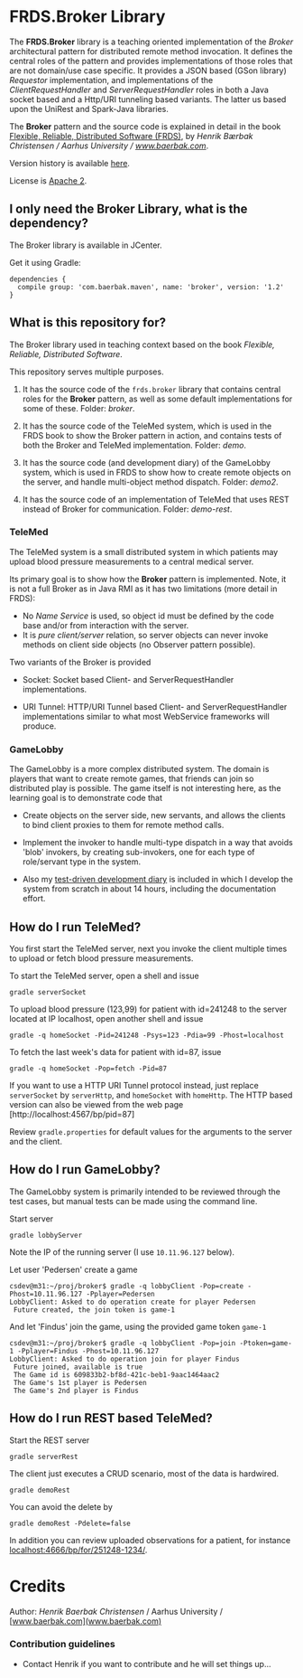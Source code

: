 FRDS.Broker Library
==============

The **FRDS.Broker** library is a teaching oriented implementation of
the *Broker* architectural pattern for distributed remote method
invocation. It defines the central roles of the pattern and provides
implementations of those roles that are not domain/use case
specific. It provides a JSON based (GSon library) *Requestor*
implementation, and implementations of the *ClientRequestHandler* and
*ServerRequestHandler* roles in both a Java socket based and a
Http/URI tunneling based variants. The latter us based upon the
UniRest and Spark-Java libraries.

The **Broker** pattern and the source code is explained in detail in
the book
[Flexible, Reliable, Distributed Software (FRDS)](https://leanpub.com/frds),
by *Henrik Bærbak Christensen / Aarhus University / www.baerbak.com*.

Version history is available [here](version.md).

License is [Apache 2](LICENSE).

I only need the Broker Library, what is the dependency?
-----

The Broker library is available in JCenter. 

Get it using Gradle:

    dependencies {
      compile group: 'com.baerbak.maven', name: 'broker', version: '1.2'
    }

What is this repository for?
-----------

The Broker library used in teaching context based on
the book *Flexible, Reliable, Distributed Software*.

This repository serves multiple purposes.

  1. It has the source code of the `frds.broker` library that contains
       central roles for the **Broker** pattern, as well as some
       default implementations for some of these. Folder: *broker*. 
       
  2. It has the source code of the TeleMed system, which is used in
       the FRDS book to show the Broker pattern in action, and
       contains tests of both the Broker and TeleMed implementation.
       Folder: *demo*.
       
  3. It has the source code (and development diary) of the GameLobby
     system, which is used in FRDS to show how to create remote
     objects on the server, and handle multi-object method
     dispatch. Folder: *demo2*.
  
  4. It has the source code of an implementation of TeleMed that uses
     REST instead of Broker for communication. Folder: *demo-rest*.
  
### TeleMed

The TeleMed system is a small distributed system in which patients
may upload blood pressure measurements to a central medical server.

Its primary goal is to show how the **Broker** pattern is
implemented. Note, it is not a full Broker as in Java RMI as it has
two limitations (more detail in FRDS):
  
  * No *Name Service* is used, so object id must be defined by the
     code base and/or from interaction with the server.
  * It is *pure client/server* relation, so server objects can never
     invoke methods on client side objects (no Observer pattern
     possible).

Two variants of the Broker is provided

  * Socket: Socket based Client- and ServerRequestHandler implementations.

  * URI Tunnel: HTTP/URI Tunnel based Client- and ServerRequestHandler
    implementations similar to what most WebService frameworks will
    produce.

### GameLobby

The GameLobby is a more complex distributed system. The domain is
players that want to create remote games, that friends can join so
distributed play is possible. The game itself is not interesting here,
as the learning goal is to demonstrate code that

  * Create objects on the server side, new servants, and allows the
    clients to bind client proxies to them for remote method calls.
    
  * Implement the invoker to handle multi-type dispatch in a way that
    avoids 'blob' invokers, by creating sub-invokers, one for each
    type of role/servant type in the system.
    
  * Also my [test-driven development diary](demo2/diary.md) is
    included in which I develop the system from scratch in about 14
    hours, including the documentation effort.

How do I run TeleMed?
---

You first start the TeleMed server, next you invoke the client
multiple times to upload or fetch blood pressure measurements.

To start the TeleMed server, open a shell and issue

    gradle serverSocket

To upload blood pressure (123,99) for patient with id=241248 to the
server located at IP localhost, open another shell and issue

    gradle -q homeSocket -Pid=241248 -Psys=123 -Pdia=99 -Phost=localhost

To fetch the last week's data for patient with id=87, issue

    gradle -q homeSocket -Pop=fetch -Pid=87
    
If you want to use a HTTP URI Tunnel protocol instead, just replace
`serverSocket` by `serverHttp`, and `homeSocket` with `homeHttp`. The
HTTP based version can also be viewed from the web page
[http://localhost:4567/bp/pid=87]
    
Review `gradle.properties` for default values for the arguments to the
server and the client.

How do I run GameLobby?
---

The GameLobby system is primarily intended to be reviewed through the
test cases, but manual tests can be made using the command line.

Start server

    gradle lobbyServer
    
Note the IP of the running server (I use `10.11.96.127` below).

Let user 'Pedersen' create a game

    csdev@m31:~/proj/broker$ gradle -q lobbyClient -Pop=create -Phost=10.11.96.127 -Pplayer=Pedersen
    LobbyClient: Asked to do operation create for player Pedersen
     Future created, the join token is game-1

And let 'Findus' join the game, using the provided game token `game-1`

    csdev@m31:~/proj/broker$ gradle -q lobbyClient -Pop=join -Ptoken=game-1 -Pplayer=Findus -Phost=10.11.96.127
    LobbyClient: Asked to do operation join for player Findus
     Future joined, available is true
     The Game id is 609833b2-bf8d-421c-beb1-9aac1464aac2
     The Game's 1st player is Pedersen
     The Game's 2nd player is Findus

How do I run REST based TeleMed?
---

Start the REST server

    gradle serverRest
    
The client just executes a CRUD scenario, most of the data is
hardwired.

    gradle demoRest
    
You can avoid the delete by

    gradle demoRest -Pdelete=false
    
In addition you can review uploaded observations for a patient, for instance [localhost:4666/bp/for/251248-1234/](localhost:4666/bp/for/251248-1234/).


Credits
===

  Author: *Henrik Baerbak Christensen* / Aarhus University /
    	  [www.baerbak.com](www.baerbak.com)


### Contribution guidelines ###

* Contact Henrik if you want to contribute and he will set things up...





